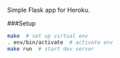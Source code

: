 Simple Flask app for Heroku.

###Setup
```bash
make  # set up virtual env
. env/bin/activate  # activate env
make run  # start dev server
```
